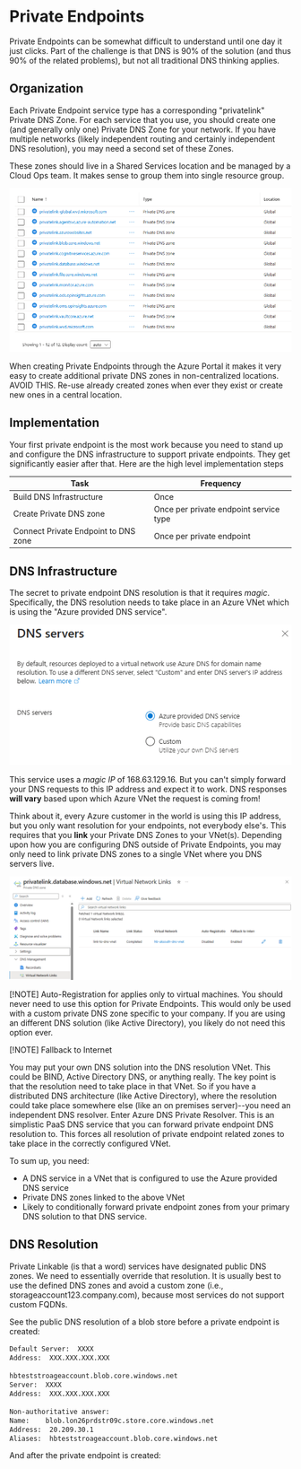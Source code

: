 # Private Endpoints

Private Endpoints can be somewhat difficult to understand until one day it just clicks. Part of the challenge is that DNS is 90% of the solution (and thus 90% of the related problems), but not all traditional DNS thinking applies.

## Organization

Each Private Endpoint service type has a corresponding "privatelink" Private DNS Zone. For each service that you use, you should create one (and generally only one) Private DNS Zone for your network. If you have multiple networks (likely independent routing and certainly independent DNS resolution), you may need a second set of these Zones.

These zones should live in a Shared Services location and be managed by a Cloud Ops team. It makes sense to group them into single resource group.

![List of private zones](/images/list-of-private-zones.png)

When creating Private Endpoints through the Azure Portal it makes it very easy to create additional private DNS zones in non-centralized locations. AVOID THIS. Re-use already created zones when ever they exist or create new ones in a central location.

## Implementation

Your first private endpoint is the most work because you need to stand up and configure the DNS infrastructure to support private endpoints. They get significantly easier after that. Here are the high level implementation steps

|Task|Frequency|
|----|---------|
|Build DNS Infrastructure|Once|
|Create Private DNS zone|Once per private endpoint service type|
|Connect Private Endpoint to DNS zone|Once per private endpoint|

## DNS Infrastructure

The secret to private endpoint DNS resolution is that it requires *magic*. Specifically, the DNS resolution needs to take place in an Azure VNet which is using the "Azure provided DNS service".

![DNS service](/images/dns-service.png)

This service uses a *magic IP* of 168.63.129.16. But you can't simply forward your DNS requests to this IP address and expect it to work. DNS responses **will vary** based upon which Azure VNet the request is coming from!

Think about it, every Azure customer in the world is using this IP address, but you only want resolution for your endpoints, not everybody else's. This requires that you **link** your Private DNS Zones to your VNet(s). Depending upon how you are configuring DNS outside of Private Endpoints, you may only need to link private DNS zones to a single VNet where you DNS servers live.

![VNet linking](/images/vnet-link.png)

[!NOTE]
Auto-Registration for applies only to virtual machines. You should never need to use this option for Private Endpoints. This would only be used with a custom private DNS zone specific to your company. If you are using an different DNS solution (like Active Directory), you likely do not need this option ever.

[!NOTE]
Fallback to Internet

You may put your own DNS solution into the DNS resolution VNet. This could be BIND, Active Directory DNS, or anything really. The key point is that the resolution need to take place in that VNet. So if you have a distributed DNS architecture (like Active Directory), where the resolution could take place somewhere else (like an on premises server)--you need an independent DNS resolver. Enter Azure DNS Private Resolver. This is an simplistic PaaS DNS service that you can forward private endpoint DNS resolution to. This forces all resolution of private endpoint related zones to take place in the correctly configured VNet.

To sum up, you need:

- A DNS service in a VNet that is configured to use the Azure provided DNS service
- Private DNS zones linked to the above VNet
- Likely to conditionally forward private endpoint zones from your primary DNS solution to that DNS service.

## DNS Resolution

Private Linkable (is that a word) services have designated public DNS zones. We need to essentially override that resolution. It is usually best to use the defined DNS zones and avoid a custom zone (i.e., storageaccount123.company.com), because most services do not support custom FQDNs.

See the public DNS resolution of a blob store before a private endpoint is created:

    Default Server:  XXXX
    Address:  XXX.XXX.XXX.XXX

    hbteststroageaccount.blob.core.windows.net
    Server:  XXXX
    Address:  XXX.XXX.XXX.XXX

    Non-authoritative answer:
    Name:    blob.lon26prdstr09c.store.core.windows.net
    Address:  20.209.30.1
    Aliases:  hbteststroageaccount.blob.core.windows.net

And after the private endpoint is created: